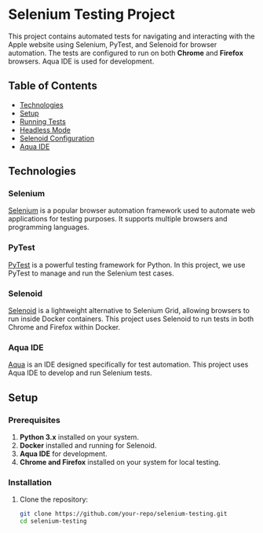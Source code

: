 # Selenium Testing Project

This project contains automated tests for navigating and interacting with the Apple website using Selenium, PyTest, and Selenoid for browser automation. The tests are configured to run on both **Chrome** and **Firefox** browsers. Aqua IDE is used for development.

## Table of Contents
- [Technologies](#technologies)
- [Setup](#setup)
- [Running Tests](#running-tests)
- [Headless Mode](#headless-mode)
- [Selenoid Configuration](#selenoid-configuration)
- [Aqua IDE](#aqua-ide)

## Technologies

### Selenium
[Selenium](https://www.selenium.dev/) is a popular browser automation framework used to automate web applications for testing purposes. It supports multiple browsers and programming languages.

### PyTest
[PyTest](https://pytest.org/) is a powerful testing framework for Python. In this project, we use PyTest to manage and run the Selenium test cases.

### Selenoid
[Selenoid](https://aerokube.com/selenoid/) is a lightweight alternative to Selenium Grid, allowing browsers to run inside Docker containers. This project uses Selenoid to run tests in both Chrome and Firefox within Docker.

### Aqua IDE
[Aqua](https://aqua.cloud/) is an IDE designed specifically for test automation. This project uses Aqua IDE to develop and run Selenium tests.

## Setup

### Prerequisites

1. **Python 3.x** installed on your system.
2. **Docker** installed and running for Selenoid.
3. **Aqua IDE** for development.
4. **Chrome and Firefox** installed on your system for local testing.

### Installation

1. Clone the repository:
   ```bash
   git clone https://github.com/your-repo/selenium-testing.git
   cd selenium-testing
